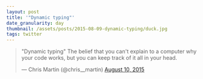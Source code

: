 ```yaml
---
layout: post
title: '"Dynamic typing"'
date_granularity: day
thumbnail: /assets/posts/2015-08-09-dynamic-typing/duck.jpg
tags: twitter
---
```


<blockquote class="twitter-tweet" lang="en">
  <p lang="en" dir="ltr">
    "Dynamic typing" The belief that you can't explain to a computer why your
    code works, but you can keep track of it all in your head.
  </p>&mdash; Chris Martin (@chris__martin)
  <a href="https://twitter.com/chris__martin/status/630532950484881412">
    August 10, 2015
  </a>
</blockquote>

<script async src="//platform.twitter.com/widgets.js" charset="utf-8"></script>
